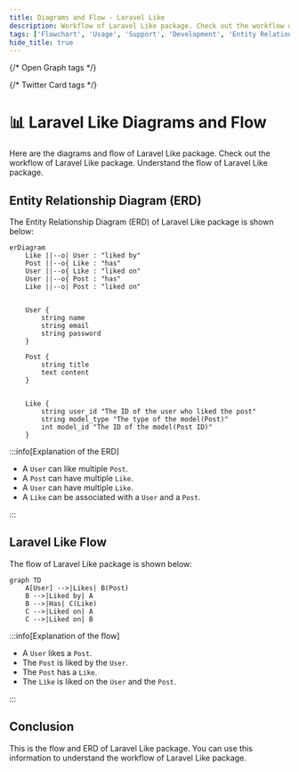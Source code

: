 ```yaml
---
title: Diagrams and Flow - Laravel Like
description: Workflow of Laravel Like package. Check out the workflow of Laravel Like package. Understand the flow of Laravel Like package.
tags: ['Flowchart', 'Usage', 'Support', 'Development', 'Entity Relationship Diagram', 'ERD', 'Laravel Like Diagrams', 'Laravel Like Flow', 'Laravel Like Workflow']
hide_title: true
---
```


<head>
  <meta name="robots" content="index,follow" />
  <meta name="author" content="CSlant" />
  <link rel="canonical" href="https://docs.cslant.com/laravel-like/development/laravel-like-flow" />
  
  {/* Open Graph tags */}
  <meta property="og:title" content="Diagrams and Flow - Laravel Like" />
  <meta property="og:description" content="Workflow of Laravel Like package. Check out the workflow of Laravel Like package. Understand the flow of Laravel Like package." />
  <meta property="og:type" content="article" />
  <meta property="og:url" content="https://docs.cslant.com/laravel-like/development/laravel-like-flow" />
  
  {/* Twitter Card tags */}
  <meta name="twitter:card" content="summary" />
  <meta name="twitter:title" content="Diagrams and Flow - Laravel Like" />
  <meta name="twitter:description" content="Workflow of Laravel Like package. Check out the workflow of Laravel Like package. Understand the flow of Laravel Like package." />
</head>

# 📊 Laravel Like Diagrams and Flow

Here are the diagrams and flow of Laravel Like package. Check out the workflow of Laravel Like package. Understand the flow of Laravel Like package.

## Entity Relationship Diagram (ERD)

The Entity Relationship Diagram (ERD) of Laravel Like package is shown below:

```mermaid
erDiagram
    Like ||--o| User : "liked by"
    Post ||--o{ Like : "has"
    User ||--o{ Like : "liked on"
    User ||--o{ Post : "has"
    Like ||--o| Post : "liked on"


    User {
        string name
        string email
        string password
    }

    Post {
        string title
        text content
    }


    Like {
        string user_id "The ID of the user who liked the post"
        string model_type "The type of the model(Post)"
        int model_id "The ID of the model(Post ID)"
    }
```

:::info[Explanation of the ERD]

- A `User` can like multiple `Post`.
- A `Post` can have multiple `Like`.
- A `User` can have multiple `Like`.
- A `Like` can be associated with a `User` and a `Post`.

:::

## Laravel Like Flow

The flow of Laravel Like package is shown below:

```mermaid
graph TD
    A[User] -->|Likes| B(Post)
    B -->|Liked by| A
    B -->|Has| C(Like)
    C -->|Liked on| A
    C -->|Liked on| B
```

:::info[Explanation of the flow]

- A `User` likes a `Post`.
- The `Post` is liked by the `User`.
- The `Post` has a `Like`.
- The `Like` is liked on the `User` and the `Post`.

:::

## Conclusion

This is the flow and ERD of Laravel Like package. You can use this information to understand the workflow of Laravel Like package.
